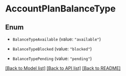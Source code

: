 # AccountPlanBalanceType

## Enum


* `BalanceTypeAvailable` (value: `"available"`)

* `BalanceTypeBlocked` (value: `"blocked"`)

* `BalanceTypePending` (value: `"pending"`)


[[Back to Model list]](../README.md#documentation-for-models) [[Back to API list]](../README.md#documentation-for-api-endpoints) [[Back to README]](../README.md)


